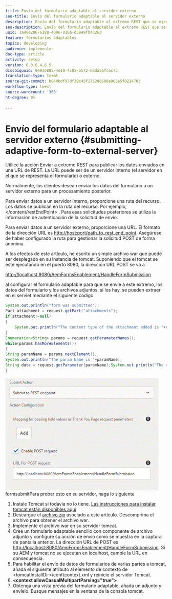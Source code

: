 ```yaml
---
title: Envío del formulario adaptable al servidor externo
seo-title: Envío del formulario adaptable al servidor externo
description: Envío del formulario adaptable al extremo REST que se ejecuta en un servidor externo
seo-description: Envío del formulario adaptable al extremo REST que se ejecuta en un servidor externo
uuid: 1a46e206-6188-4096-816a-d59e9fb43263
feature: formularios adaptables
topics: developing
audience: implementer
doc-type: article
activity: setup
version: 6.3,6.4,6.5
discoiquuid: 9e936885-4e10-4c05-b572-b8da56fcac73
translation-type: tm+mt
source-git-commit: b040bdf97df39c45f175288608e965e5f0214703
workflow-type: tm+mt
source-wordcount: '363'
ht-degree: 0%

---
```



# Envío del formulario adaptable al servidor externo {#submitting-adaptive-form-to-external-server}

Utilice la acción Enviar a extremo REST para publicar los datos enviados en una URL de REST. La URL puede ser de un servidor interno (el servidor en el que se representa el formulario) o externo.

Normalmente, los clientes desean enviar los datos del formulario a un servidor externo para un procesamiento posterior.

Para enviar datos a un servidor interno, proporcione una ruta del recurso. Los datos se publican en la ruta del recurso. Por ejemplo, &lt;/content/restEndPoint> . Para esas solicitudes posteriores se utiliza la información de autenticación de la solicitud de envío.

Para enviar datos a un servidor externo, proporcione una URL. El formato de la dirección URL es <http://host:port/path_to_rest_end_point>. Asegúrese de haber configurado la ruta para gestionar la solicitud POST de forma anónima.

A los efectos de este artículo, he escrito un simple archivo war que puede ser desplegado en su instancia de tomcat. Suponiendo que el tomcat se esté ejecutando en el puerto 8080, la dirección URL POST se va a

<http://localhost:8080/AemFormsEnablement/HandleFormSubmission>

al configurar el formulario adaptable para que se envíe a este extremo, los datos del formulario y los archivos adjuntos, si los hay, se pueden extraer en el servlet mediante el siguiente código

```java
System.out.println("form was submitted");
Part attachment = request.getPart("attachments");
if(attachment!=null)
{
    System.out.println("The content type of the attachment added is "+attachment.getContentType());
}
Enumeration<String> params = request.getParameterNames();
while(params.hasMoreElements())
{
String paramName = params.nextElement();
System.out.println("The param Name is "+paramName);
String data = request.getParameter(paramName);System.out.println("The data  is "+data);
}
```

![](assets/formsubmission.gif)
formsubmitPara probar esto en su servidor, haga lo siguiente

1. Instale Tomcat si todavía no lo tiene. [Las instrucciones para instalar tomcat están disponibles aquí](https://helpx.adobe.com/experience-manager/kt/forms/using/preparing-datasource-for-form-data-model-tutorial-use.html)
1. Descargue el [archivo zip](assets/aemformsenablement.zip) asociado a este artículo. Descomprima el archivo para obtener el archivo war.
1. Implemente el archivo war en su servidor tomcat.
1. Cree un formulario adaptable sencillo con componente de archivo adjunto y configure su acción de envío como se muestra en la captura de pantalla anterior. La dirección URL de POST es <http://localhost:8080/AemFormsEnablement/HandleFormSubmission>. Si su AEM y tomcat no se ejecutan en localhost, cambie la URL en consecuencia.
1. Para habilitar el envío de datos de formularios de varias partes a tomcat, añada el siguiente atributo al elemento de contexto de &lt;tomcatInstallDir>\conf\context.xml y reinicie el servidor Tomcat.
1. **&lt;context allowCasualMultipartParsing=&quot;true&quot;>**
1. Obtenga una vista previa del formulario adaptable, añada un adjunto y envíelo. Busque mensajes en la ventana de la consola tomcat.

